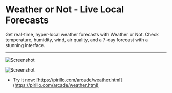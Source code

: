 
# Weather or Not - Live Local Forecasts

Get real-time, hyper-local weather forecasts with Weather or Not. Check temperature, humidity, wind, air quality, and a 7-day forecast with a stunning interface.

---

![Screenshot](https://github.com/ChrisPirillo/weather/blob/main/assets/screenshot.png?raw=true)

![Screenshot](https://raw.githubusercontent.com/ChrisPirillo/weather/main/assets/screenshot.png)

* Try it now: [https://pirillo.com/arcade/weather.html](https://pirillo.com/arcade/weather.html)
